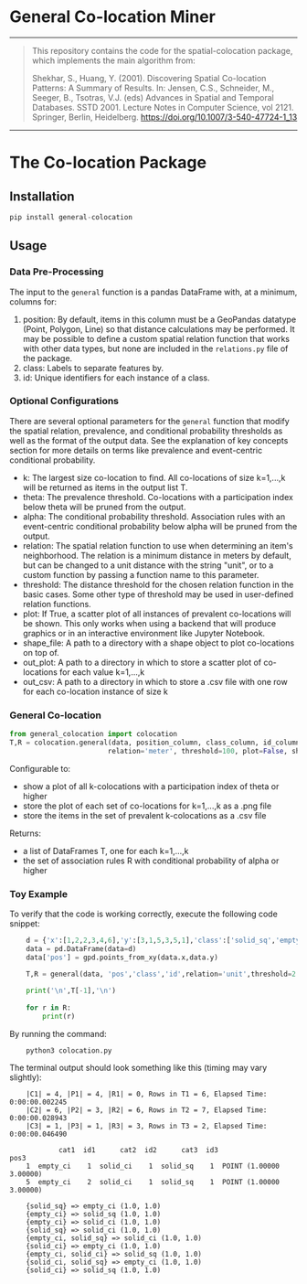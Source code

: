 # General Co-location Miner
___
> This repository contains the code for the spatial-colocation package, which implements the main algorithm from:
>
>Shekhar, S., Huang, Y. (2001). Discovering Spatial Co-location Patterns: A Summary of Results. In: Jensen, C.S., Schneider, M., Seeger, B., Tsotras, V.J. (eds) Advances in Spatial and Temporal Databases. SSTD 2001. Lecture Notes in Computer Science, vol 2121. Springer, Berlin, Heidelberg. https://doi.org/10.1007/3-540-47724-1_13

___
# The Co-location Package

## Installation
```python
pip install general-colocation
```
## Usage

### __Data Pre-Processing__
The input to the `general` function is a pandas DataFrame with, at a minimum, columns for:
1. position: By default, items in this column must be a GeoPandas datatype (Point, Polygon, Line) so that distance calculations may be performed. It may be possible to define a custom spatial relation function that works with other data types, but none are included in the `relations.py` file of the package.
2. class: Labels to separate features by. 
3. id: Unique identifiers for each instance of a class.

### __Optional Configurations__
There are several optional parameters for the `general` function that modify the spatial relation, prevalence, and conditional probability thresholds as well as the format of the output data. See the explanation of key concepts section for more details on terms like prevalence and event-centric conditional probability.

- k: The largest size co-location to find. All co-locations of size k=1,...,k will be returned as items in the output list T.
- theta: The prevalence threshold. Co-locations with a participation index below theta will be pruned from the output.
- alpha: The conditional probability threshold. Association rules with an event-centric conditional probability below alpha will be pruned from the output.
- relation: The spatial relation function to use when determining an item's neighborhood. The relation is a minimum distance in meters by default, but can be changed to a unit distance with the string "unit", or to a custom function by passing a function name to this parameter.
- threshold: The distance threshold for the chosen relation function in the basic cases. Some other type of threshold may be used in user-defined relation functions.
- plot: If True, a scatter plot of all instances of prevalent co-locations will be shown. This only works when using a backend that will produce graphics or in an interactive environment like Jupyter Notebook.
- shape_file: A path to a directory with a shape object to plot co-locations on top of.
- out_plot: A path to a directory in which to store a scatter plot of co-locations for each value k=1,...,k
- out_csv: A path to a directory in which to store a .csv file with one row for each co-location instance of size k

### __General Co-location__
```python
from general_colocation import colocation
T,R = colocation.general(data, position_column, class_column, id_column, k=3, theta=0.6, alpha=0.5, 
                        relation='meter', threshold=100, plot=False, shape_file=None, out_plot=None, out_csv=None):
```

Configurable to: 
- show a plot of all k-colocations with a participation index of theta or higher
- store the plot of each set of co-locations for k=1,...,k as a .png file
- store the items in the set of prevalent k-colocations as a .csv file

Returns:
- a list of DataFrames T, one for each k=1,...,k
- the set of association rules R with conditional probability of alpha or higher

### Toy Example
To verify that the code is working correctly, execute the following code snippet:

```python
    d = {'x':[1,2,2,3,4,6],'y':[3,1,5,3,5,1],'class':['solid_sq','empty_ci','empty_ci','solid_ci','dotted_sq','dotted_sq'],'id':[1,1,2,1,1,2]}
    data = pd.DataFrame(data=d)
    data['pos'] = gpd.points_from_xy(data.x,data.y)

    T,R = general(data, 'pos','class','id',relation='unit',threshold=2.3)
    
    print('\n',T[-1],'\n')
    
    for r in R:
        print(r)
```

By running the command:
```
    python3 colocation.py
```

The terminal output should look something like this (timing may vary slightly):
```
    |C1| = 4, |P1| = 4, |R1| = 0, Rows in T1 = 6, Elapsed Time: 0:00:00.002245
    |C2| = 6, |P2| = 3, |R2| = 6, Rows in T2 = 7, Elapsed Time: 0:00:00.028943
    |C3| = 1, |P3| = 1, |R3| = 3, Rows in T3 = 2, Elapsed Time: 0:00:00.046490

            cat1  id1      cat2  id2      cat3  id3                     pos3
    1  empty_ci    1  solid_ci    1  solid_sq    1  POINT (1.00000 3.00000)
    5  empty_ci    2  solid_ci    1  solid_sq    1  POINT (1.00000 3.00000) 

    {solid_sq} => empty_ci (1.0, 1.0)
    {empty_ci} => solid_sq (1.0, 1.0)
    {empty_ci} => solid_ci (1.0, 1.0)
    {solid_sq} => solid_ci (1.0, 1.0)
    {empty_ci, solid_sq} => solid_ci (1.0, 1.0)
    {solid_ci} => empty_ci (1.0, 1.0)
    {empty_ci, solid_ci} => solid_sq (1.0, 1.0)
    {solid_ci, solid_sq} => empty_ci (1.0, 1.0)
    {solid_ci} => solid_sq (1.0, 1.0)
```